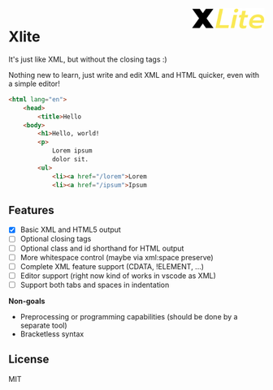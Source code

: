 <img src="/assets/logo.png?raw=true" align="right" height=40>

# Xlite

It's just like XML, but without the closing tags :)

Nothing new to learn, just write and edit XML and HTML quicker, even with a simple editor!

```html
<html lang="en">
    <head>
        <title>Hello
    <body>
        <h1>Hello, world!
        <p>
            Lorem ipsum
            dolor sit.
        <ul>
            <li><a href="/lorem">Lorem
            <li><a href="/ipsum">Ipsum
```

## Features

- [x] Basic XML and HTML5 output
- [ ] Optional closing tags
- [ ] Optional class and id shorthand for HTML output
- [ ] More whitespace control (maybe via xml:space preserve)
- [ ] Complete XML feature support (CDATA, !ELEMENT, ...)
- [ ] Editor support (right now kind of works in vscode as XML)
- [ ] Support both tabs and spaces in indentation

**Non-goals**

- Preprocessing or programming capabilities (should be done by a separate tool)
- Bracketless syntax

## License

MIT
